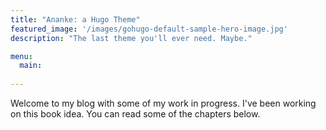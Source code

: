 ```yaml
---
title: "Ananke: a Hugo Theme"
featured_image: '/images/gohugo-default-sample-hero-image.jpg'
description: "The last theme you'll ever need. Maybe."

menu:
  main:
  
---
```

Welcome to my blog with some of my work in progress. I've been working on this book idea. You can read some of the chapters below.
